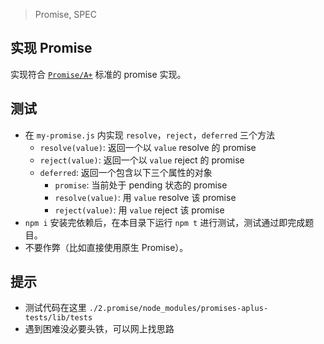 > Promise, SPEC

## 实现 Promise

实现符合 [`Promise/A+`](https://github.com/promises-aplus/promises-spec) 标准的 promise 实现。


## 测试
- 在 `my-promise.js` 内实现 `resolve`，`reject`，`deferred` 三个方法
    - `resolve(value)`: 返回一个以 `value` resolve 的 promise
    - `reject(value)`: 返回一个以 `value` reject 的 promise
    - `deferred`: 返回一个包含以下三个属性的对象
        - `promise`: 当前处于 pending 状态的 promise
        - `resolve(value)`: 用 `value` resolve 该 promise
        - `reject(value)`: 用 `value` reject 该 promise
- `npm i` 安装完依赖后，在本目录下运行 `npm t` 进行测试，测试通过即完成题目。
- 不要作弊（比如直接使用原生 Promise）。


## 提示
- 测试代码在这里 `./2.promise/node_modules/promises-aplus-tests/lib/tests`
- 遇到困难没必要头铁，可以网上找思路
